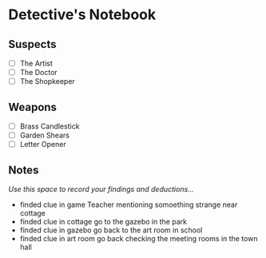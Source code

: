 # Detective's Notebook

## Suspects
- [ ] The Artist
- [ ] The Doctor
- [ ] The Shopkeeper

## Weapons
- [ ] Brass Candlestick
- [ ] Garden Shears
- [ ] Letter Opener

## Notes
*Use this space to record your findings and deductions...*

- finded clue in game Teacher mentioning somoething strange near cottage
- finded clue in cottage go to the gazebo in the park
- finded clue in gazebo go back to the art room in school
- finded clue in art room go back checking the meeting rooms in the town hall

